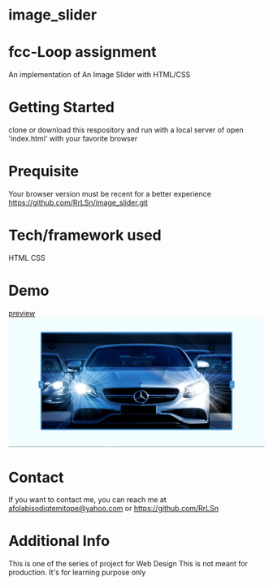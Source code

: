# image_slider
# fcc-Loop assignment
An implementation of An Image Slider with HTML/CSS

# Getting Started
clone or download this respository and run with a local server of open 'index.html' with your favorite browser

# Prequisite
Your browser version must be recent for a better experience https://github.com/RrLSn/image_slider.git

# Tech/framework used
HTML
CSS

# Demo
[preview](https://silly-conkies-a3d4e9.netlify.app)
![screenshot](./media/Screenshot%202022-11-29%20064737.png)

# Contact
If you want to contact me, you can reach me at
afolabisodiqtemitope@yahoo.com or
https://github.com/RrLSn

# Additional Info
This is one of the series of project for Web Design
This is not meant for production. It's for learning purpose only
